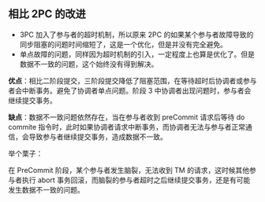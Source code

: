 ## 相比 2PC 的改进

- 3PC 加入了参与者的超时机制，所以原来 2PC 的如果某个参与者故障导致的同步阻塞的问题时间缩短了，这是一个优化，但是并没有完全避免。
- 单点故障的问题，同样因为超时机制的引入，一定程度上也算是优化了。但是数据不一致的问题，这个始终没有得到解决。



**优点**：相比二阶段提交，三阶段提交降低了阻塞范围，在等待超时后协调者或参与者会中断事务。避免了协调者单点问题。阶段 3 中协调者出现问题时，参与者会继续提交事务。

**缺点**：数据不一致问题依然存在，当在参与者收到 preCommit 请求后等待 do commite 指令时，此时如果协调者请求中断事务，而协调者无法与参与者正常通信，会导致参与者继续提交事务，造成数据不一致。



举个栗子：

在 PreCommit 阶段，某个参与者发生脑裂，无法收到 TM 的请求，这时候其他参与者执行 abort 事务回滚，而脑裂的参与者超时之后继续提交事务，还是有可能发生数据不一致的问题。

